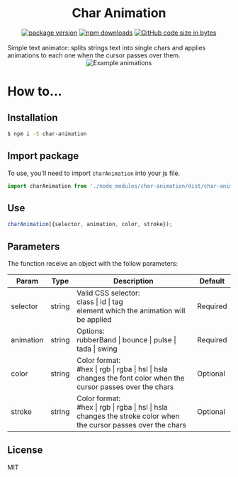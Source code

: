 <h1 align="center">Char Animation<span></h1>

<div align="center">
  <a href="https://www.npmjs.com/package/char-animation"><img alt="package version" src="https://img.shields.io/npm/v/char-animation?color=success&logo=npm&style=flat-square"></a>
<a href="https://www.npmjs.com/package/char-animation"><img alt="npm downloads" src="https://img.shields.io/npm/dt/char-animation?color=success&logo=npm&style=flat-square"></a>
<a href="https://github.com/cmarioep/char-animation"><img alt="GitHub code size in bytes" src="https://img.shields.io/github/languages/code-size/cmarioep/char-animation?color=sucess&logo=github&style=flat-square"></a>
</div>

<br>
Simple text animator: splits strings text into single chars and applies animations to each one when the cursor passes over them.
<br>

<div align="center">
<img alt="Example animations"  src="https://user-images.githubusercontent.com/53541185/126826480-d13e1f1c-cc33-49ba-b40a-548bdd45f954.gif">
</div>

# How to...

## Installation
```bash
$ npm i -S char-animation
```

## Import package
To use, you'll need to import `charAnimation`  into your js file.
```js
import charAnimation from './node_modules/char-animation/dist/char-animation.js';
```

## Use
```js
charAnimation({selector, animation, color, stroke});
```

## Parameters

The function receive an object with the follow parameters:

| Param| Type | Description | Default | 
| ------------ | ------------ | ------------ | ------------ |
| selector    | string | Valid CSS selector:<br>class \| id \| tag<br>element which the animation will be applied | Required |
| animation   | string | Options:<br>rubberBand \| bounce \| pulse \| tada \| swing | Required |
| color  | string | Color format:<br> #hex \| rgb \| rgba \| hsl \| hsla<br>changes the font color when the cursor passes over the chars                                                                     | Optional |
| stroke | string | Color format:<br> #hex \| rgb \| rgba \| hsl \| hsla<br>changes the stroke color when the cursor passes over the chars |  Optional |

## License
MIT
